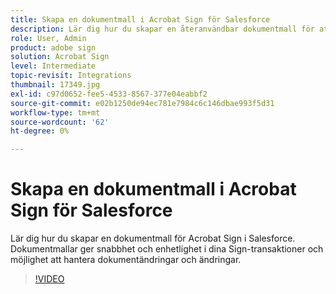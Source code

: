 ```yaml
---
title: Skapa en dokumentmall i Acrobat Sign för Salesforce
description: Lär dig hur du skapar en återanvändbar dokumentmall för att ge snabbhet och enhetlighet
role: User, Admin
product: adobe sign
solution: Acrobat Sign
level: Intermediate
topic-revisit: Integrations
thumbnail: 17349.jpg
exl-id: c97d0652-fee5-4533-8567-377e04eabbf2
source-git-commit: e02b1250de94ec781e7984c6c146dbae993f5d31
workflow-type: tm+mt
source-wordcount: '62'
ht-degree: 0%

---
```


# Skapa en dokumentmall i Acrobat Sign för Salesforce

Lär dig hur du skapar en dokumentmall för Acrobat Sign i Salesforce. Dokumentmallar ger snabbhet och enhetlighet i dina Sign-transaktioner och möjlighet att hantera dokumentändringar och ändringar.

>[!VIDEO](https://video.tv.adobe.com/v/17349?hidetitle=true)
